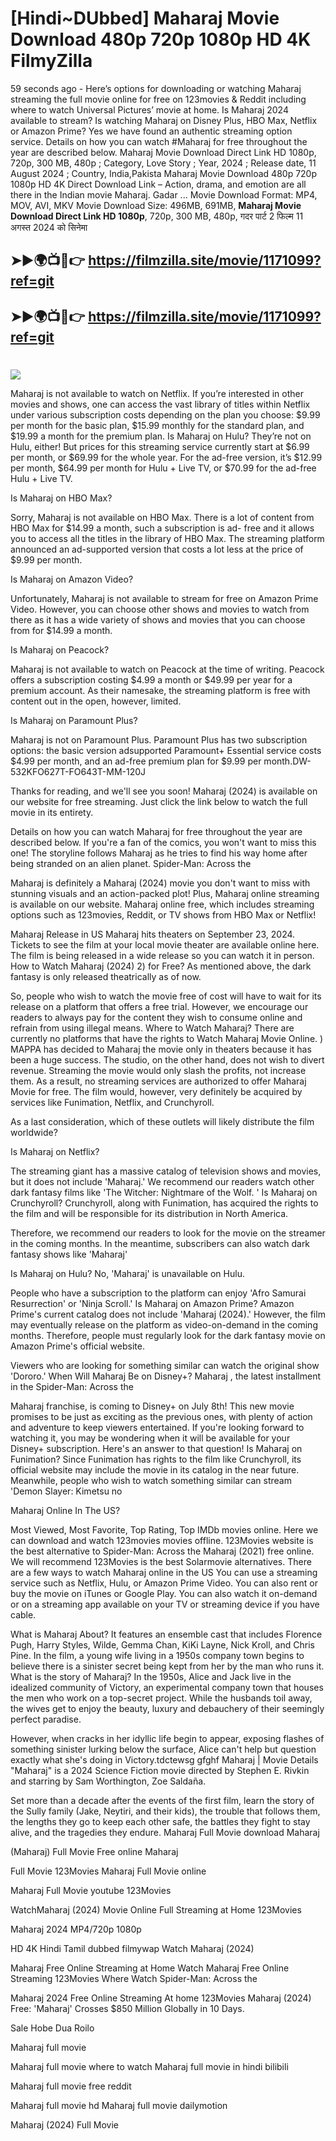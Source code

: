# [Hindi~DUbbed] Maharaj Movie Download 480p 720p 1080p HD 4K FilmyZilla


59 seconds ago - Here’s options for downloading or watching Maharaj streaming the full movie online for free on 123movies & Reddit including where to watch Universal Pictures’ movie at home. Is Maharaj 2024 available to stream? Is watching Maharaj on Disney Plus, HBO Max, Netflix or Amazon Prime? Yes we have found an authentic streaming option service. Details on how you can watch #Maharaj for free throughout the year are described below. Maharaj Movie Download Direct Link HD 1080p, 720p, 300 MB, 480p ; Category, Love Story ; Year, 2024 ; Release date, 11 August 2024 ; Country, India,Pakista Maharaj Movie Download 480p 720p 1080p HD 4K Direct Download Link – Action, drama, and emotion are all there in the Indian movie Maharaj. Gadar ...
Movie Download Format: MP4, MOV, AVI, MKV
Movie Download Size: 496MB, 691MB, **Maharaj Movie Download Direct Link HD 1080p**, 720p, 300 MB, 480p, गदर पार्ट 2 फिल्म 11 अगस्त 2024 को सिनेमा

## ➤►🌍📺📱👉   https://filmzilla.site/movie/1171099?ref=git

## ➤►🌍📺📱👉   https://filmzilla.site/movie/1171099?ref=git

#

<img src="https://image.tmdb.org/t/p/w780//9RdDCAdZ8PL2qo6pJGRU1vY0UYj.jpg" />

Maharaj is not available to watch on Netflix. If you’re interested in other movies and shows, one can access the vast library of titles within Netflix under various subscription costs depending on the plan you choose: $9.99 per month for the basic plan, $15.99 monthly for the standard plan, and $19.99 a month for the premium plan. Is Maharaj on Hulu? They’re not on Hulu, either! But prices for this streaming service currently start at $6.99 per month, or $69.99 for the whole year. For the ad-free version, it’s $12.99 per month, $64.99 per month for Hulu + Live TV, or $70.99 for the ad-free Hulu + Live TV.

Is Maharaj on HBO Max?

Sorry, Maharaj is not available on HBO Max. There is a lot of content from HBO Max for $14.99 a month, such a subscription is ad- free and it allows you to access all the titles in the library of HBO Max. The streaming platform announced an ad-supported version that costs a lot less at the price of $9.99 per month.

Is Maharaj on Amazon Video?

Unfortunately, Maharaj is not available to stream for free on Amazon Prime Video. However, you can choose other shows and movies to watch from there as it has a wide variety of shows and movies that you can choose from for $14.99 a month.

Is Maharaj on Peacock?

Maharaj is not available to watch on Peacock at the time of writing. Peacock offers a subscription costing $4.99 a month or $49.99 per year for a premium account. As their namesake, the streaming platform is free with content out in the open, however, limited.

Is Maharaj on Paramount Plus?

Maharaj is not on Paramount Plus. Paramount Plus has two subscription options: the basic version adsupported Paramount+ Essential service costs $4.99 per month, and an ad-free premium plan for $9.99 per month.DW-532KFO627T-FO643T-MM-120J

Thanks for reading, and we'll see you soon! Maharaj (2024) is available on our website for free streaming. Just click the link below to watch the full movie in its entirety.

Details on how you can watch Maharaj for free throughout the year are described below. If you're a fan of the comics, you won't want to miss this one! The storyline follows Maharaj as he tries to find his way home after being stranded on an alien planet. Spider-Man: Across the

Maharaj is definitely a Maharaj (2024) movie you don't want to miss with stunning visuals and an action-packed plot! Plus, Maharaj online streaming is available on our website. Maharaj online free, which includes streaming options such as 123movies, Reddit, or TV shows from HBO Max or Netflix!

Maharaj Release in US Maharaj hits theaters on September 23, 2024. Tickets to see the film at your local movie theater are available online here. The film is being released in a wide release so you can watch it in person. How to Watch Maharaj (2024) 2) for Free? As mentioned above, the dark fantasy is only released theatrically as of now.

So, people who wish to watch the movie free of cost will have to wait for its release on a platform that offers a free trial. However, we encourage our readers to always pay for the content they wish to consume online and refrain from using illegal means. Where to Watch Maharaj? There are currently no platforms that have the rights to Watch Maharaj Movie Online. ) MAPPA has decided to Maharaj the movie only in theaters because it has been a huge success. The studio, on the other hand, does not wish to divert revenue. Streaming the movie would only slash the profits, not increase them. As a result, no streaming services are authorized to offer Maharaj Movie for free. The film would, however, very definitely be acquired by services like Funimation, Netflix, and Crunchyroll.

As a last consideration, which of these outlets will likely distribute the film worldwide?

Is Maharaj on Netflix?

The streaming giant has a massive catalog of television shows and movies, but it does not include 'Maharaj.' We recommend our readers watch other dark fantasy films like 'The Witcher: Nightmare of the Wolf. ' Is Maharaj on Crunchyroll? Crunchyroll, along with Funimation, has acquired the rights to the film and will be responsible for its distribution in North America.

Therefore, we recommend our readers to look for the movie on the streamer in the coming months. In the meantime, subscribers can also watch dark fantasy shows like 'Maharaj'

Is Maharaj on Hulu? No, 'Maharaj' is unavailable on Hulu.

People who have a subscription to the platform can enjoy 'Afro Samurai Resurrection' or 'Ninja Scroll.' Is Maharaj on Amazon Prime? Amazon Prime's current catalog does not include 'Maharaj (2024).' However, the film may eventually release on the platform as video-on-demand in the coming months. Therefore, people must regularly look for the dark fantasy movie on Amazon Prime's official website.

Viewers who are looking for something similar can watch the original show 'Dororo.' When Will Maharaj Be on Disney+? Maharaj , the latest installment in the Spider-Man: Across the

Maharaj franchise, is coming to Disney+ on July 8th! This new movie promises to be just as exciting as the previous ones, with plenty of action and adventure to keep viewers entertained. If you're looking forward to watching it, you may be wondering when it will be available for your Disney+ subscription. Here's an answer to that question! Is Maharaj on Funimation? Since Funimation has rights to the film like Crunchyroll, its official website may include the movie in its catalog in the near future. Meanwhile, people who wish to watch something similar can stream 'Demon Slayer: Kimetsu no

Maharaj Online In The US?

Most Viewed, Most Favorite, Top Rating, Top IMDb movies online. Here we can download and watch 123movies movies offline. 123Movies website is the best alternative to Spider-Man: Across the Maharaj (2021) free online. We will recommend 123Movies is the best Solarmovie alternatives. There are a few ways to watch Maharaj online in the US You can use a streaming service such as Netflix, Hulu, or Amazon Prime Video. You can also rent or buy the movie on iTunes or Google Play. You can also watch it on-demand or on a streaming app available on your TV or streaming device if you have cable.

What is Maharaj About? It features an ensemble cast that includes Florence Pugh, Harry Styles, Wilde, Gemma Chan, KiKi Layne, Nick Kroll, and Chris Pine. In the film, a young wife living in a 1950s company town begins to believe there is a sinister secret being kept from her by the man who runs it. What is the story of Maharaj? In the 1950s, Alice and Jack live in the idealized community of Victory, an experimental company town that houses the men who work on a top-secret project. While the husbands toil away, the wives get to enjoy the beauty, luxury and debauchery of their seemingly perfect paradise.

However, when cracks in her idyllic life begin to appear, exposing flashes of something sinister lurking below the surface, Alice can't help but question exactly what she's doing in Victory.tdctewsg gfghf Maharaj | Movie Details "Maharaj" is a 2024 Science Fiction movie directed by Stephen E. Rivkin and starring by Sam Worthington, Zoe Saldaña.

Set more than a decade after the events of the first film, learn the story of the Sully family (Jake, Neytiri, and their kids), the trouble that follows them, the lengths they go to keep each other safe, the battles they fight to stay alive, and the tragedies they endure. Maharaj Full Movie download Maharaj

(Maharaj) Full Movie Free online Maharaj

Full Movie 123Movies Maharaj Full Movie online

Maharaj Full Movie youtube 123Movies

WatchMaharaj (2024) Movie Online Full Streaming at Home 123Movies

Maharaj 2024 MP4/720p 1080p

HD 4K Hindi Tamil dubbed filmywap Watch Maharaj (2024)

Maharaj Free Online Streaming at Home Watch Maharaj Free Online Streaming 123Movies Where Watch Spider-Man: Across the

Maharaj 2024 Free Online Streaming At home 123Movies Maharaj (2024) Free: 'Maharaj' Crosses $850 Million Globally in 10 Days.

Sale Hobe Dua Roilo

Maharaj full movie

Maharaj full movie where to watch Maharaj full movie in hindi bilibili

Maharaj full movie free reddit

Maharaj full movie hd Maharaj full movie dailymotion

Maharaj (2024) Full Movie